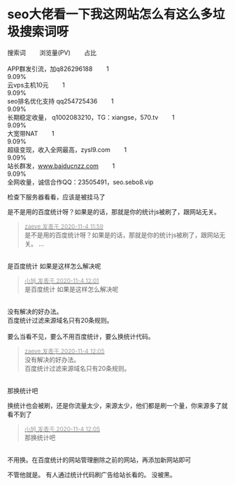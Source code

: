 # seo大佬看一下我这网站怎么有这么多垃圾搜索词呀


搜索词&nbsp; &nbsp; &nbsp; &nbsp; 浏览量(PV)&nbsp; &nbsp; &nbsp; &nbsp; 占比<br />
&nbsp; &nbsp; &nbsp; &nbsp; <br />
APP群发引流，加q826296188&nbsp; &nbsp; &nbsp; &nbsp; 1&nbsp; &nbsp; &nbsp; &nbsp; <br />
9.09%<br />
云vps主机10元&nbsp; &nbsp; &nbsp; &nbsp; 1&nbsp; &nbsp; &nbsp; &nbsp; <br />
9.09%<br />
seo排名优化支持 qq254725436&nbsp; &nbsp; &nbsp; &nbsp; 1&nbsp; &nbsp; &nbsp; &nbsp; <br />
9.09%<br />
长期稳定收量， q1002083210，TG：xiangse，570.tv&nbsp; &nbsp; &nbsp; &nbsp; 1&nbsp; &nbsp; &nbsp; &nbsp; <br />
9.09%<br />
大宽带NAT&nbsp; &nbsp; &nbsp; &nbsp; 1&nbsp; &nbsp; &nbsp; &nbsp; <br />
9.09%<br />
超级变现，收入全网最高，zysl9.com&nbsp; &nbsp; &nbsp; &nbsp; 1&nbsp; &nbsp; &nbsp; &nbsp; <br />
9.09%<br />
站长群发，www.baiducnzz.com&nbsp; &nbsp; &nbsp; &nbsp; 1&nbsp; &nbsp; &nbsp; &nbsp; <br />
9.09%<br />
全网收量，诚信合作QQ：23505491，seo.sebo8.vip

检查下服务器看看，应该是被挂马了

是不是用的百度统计呀？如果是的话，那就是你的统计js被刷了，跟网站无关。<img id="aimg_OoWO7" onclick="zoom(this, this.src, 0, 0, 0)" class="zoom" src="https://cdn.jsdelivr.net/gh/hishis/forum-master/public/images/patch.gif" onmouseover="img_onmouseoverfunc(this)" onload="thumbImg(this)" border="0" alt="" />

<div class="quote"><blockquote><font size="2"><a href="https://www.hostloc.com/forum.php?mod=redirect&amp;goto=findpost&amp;pid=9400743&amp;ptid=762252" target="_blank"><font color="#999999">zaeve 发表于 2020-11-4 11:59</font></a></font><br />
是不是用的百度统计呀？如果是的话，那就是你的统计js被刷了，跟网站无关。 ...</blockquote></div><br />
是百度统计 如果是这样怎么解决呢

<div class="quote"><blockquote><font size="2"><a href="https://www.hostloc.com/forum.php?mod=redirect&amp;goto=findpost&amp;pid=9400756&amp;ptid=762252" target="_blank"><font color="#999999">小旭 发表于 2020-11-4 12:01</font></a></font><br />
是百度统计 如果是这样怎么解决呢</blockquote></div><br />
没有解决的好办法。<br />
百度统计过滤来源域名只有20条规则。<br />
<br />
要么当看不见，要么不用百度统计，要么换统计代码。<img id="aimg_uZr8u" onclick="zoom(this, this.src, 0, 0, 0)" class="zoom" src="https://cdn.jsdelivr.net/gh/hishis/forum-master/public/images/patch.gif" onmouseover="img_onmouseoverfunc(this)" onload="thumbImg(this)" border="0" alt="" />

<div class="quote"><blockquote><font size="2"><a href="https://www.hostloc.com/forum.php?mod=redirect&amp;goto=findpost&amp;pid=9400784&amp;ptid=762252" target="_blank"><font color="#999999">zaeve 发表于 2020-11-4 12:05</font></a></font><br />
没有解决的好办法。<br />
百度统计过滤来源域名只有20条规则。</blockquote></div><br />
那换统计吧

换统计也会被刷，还是你流量太少，来源太少，他们都是刷一个量，你来源多了就看不到了<img src="static/image/smiley/default/lol.gif" smilieid="12" border="0" alt="" />

<div class="quote"><blockquote><font size="2"><a href="https://www.hostloc.com/forum.php?mod=redirect&amp;goto=findpost&amp;pid=9400790&amp;ptid=762252" target="_blank"><font color="#999999">小旭 发表于 2020-11-4 12:05</font></a></font><br />
那换统计吧</blockquote></div><br />
不用换。在百度统计的网站管理删除之前的网站，再添加新网站即可

不管他就是。 有人通过统计代码刷广告给站长看的。 没被黑。

